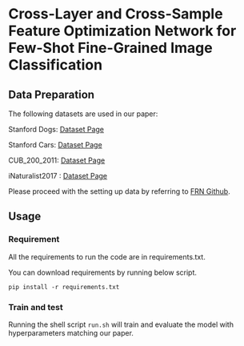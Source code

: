 # Cross-Layer and Cross-Sample Feature Optimization Network for Few-Shot Fine-Grained Image Classification


## Data Preparation


The following datasets are used in our paper:

Stanford Dogs: [Dataset Page](http://vision.stanford.edu/aditya86/ImageNetDogs/)

Stanford Cars: [Dataset Page](http://ai.stanford.edu/~jkrause/cars/car_dataset.html)

CUB_200_2011: [Dataset Page](http://www.vision.caltech.edu/visipedia/CUB-200-2011.html)

iNaturalist2017 : [Dataset Page](https://github.com/visipedia/inat_comp/tree/master/2017)

Please proceed with the setting up data by referring to [FRN Github](http://github.com/Tsingularity/FRN#setting-up-data).



## Usage

### Requirement
All the requirements to run the code are in requirements.txt.

You can download requirements by running below script.
```
pip install -r requirements.txt
```

<!-- ### Dataset directory
Change the data_path in config.yml.
```
dataset_path: #your_dataset_directory
```
 -->

### Train and test
Running the shell script ```run.sh``` will train and evaluate the model with hyperparameters matching our paper.



